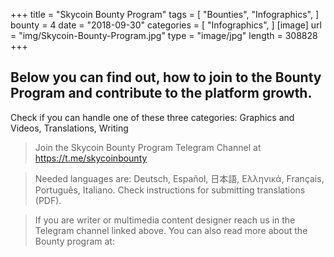 +++
title = "Skycoin Bounty Program"
tags = [
    "Bounties",
    "Infographics",
]
bounty = 4
date = "2018-09-30"
categories = [
    "Infographics",
]
[image]
    url = "img/Skycoin-Bounty-Program.jpg"
    type = "image/jpg"
    length = 308828
+++

## Below you can find out, how to join to the Bounty Program and contribute to the platform growth.

Check if you can handle one of these three categories: Graphics and Videos, Translations, Writing

> Join the Skycoin Bounty Program Telegram Channel at https://t.me/skycoinbounty

> Needed languages are: Deutsch, Español, 日本語, Ελληνικά, Français, Português, Italiano. Check instructions for submitting translations (PDF).

> If you are writer or multimedia content designer reach us in the Telegram channel linked above. You can also read more about the Bounty program at:
